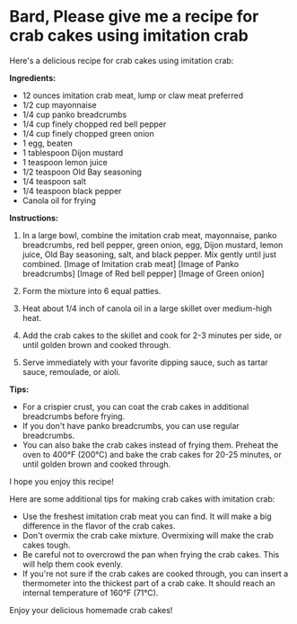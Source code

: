 # Bard, Please give me a recipe for crab cakes using imitation crab

Here's a delicious recipe for crab cakes using imitation crab:

**Ingredients:**

* 12 ounces imitation crab meat, lump or claw meat preferred
* 1/2 cup mayonnaise
* 1/4 cup panko breadcrumbs
* 1/4 cup finely chopped red bell pepper
* 1/4 cup finely chopped green onion
* 1 egg, beaten
* 1 tablespoon Dijon mustard
* 1 teaspoon lemon juice
* 1/2 teaspoon Old Bay seasoning
* 1/4 teaspoon salt
* 1/4 teaspoon black pepper
* Canola oil for frying

**Instructions:**

1. In a large bowl, combine the imitation crab meat, mayonnaise, panko breadcrumbs, red bell pepper, green onion, egg, Dijon mustard, lemon juice, Old Bay seasoning, salt, and black pepper. Mix gently until just combined.
[Image of Imitation crab meat]
[Image of Panko breadcrumbs]
[Image of Red bell pepper]
[Image of Green onion]

2. Form the mixture into 6 equal patties.

3. Heat about 1/4 inch of canola oil in a large skillet over medium-high heat.

4. Add the crab cakes to the skillet and cook for 2-3 minutes per side, or until golden brown and cooked through.

5. Serve immediately with your favorite dipping sauce, such as tartar sauce, remoulade, or aioli.

**Tips:**

* For a crispier crust, you can coat the crab cakes in additional breadcrumbs before frying.
* If you don't have panko breadcrumbs, you can use regular breadcrumbs.
* You can also bake the crab cakes instead of frying them. Preheat the oven to 400°F (200°C) and bake the crab cakes for 20-25 minutes, or until golden brown and cooked through.

I hope you enjoy this recipe!

Here are some additional tips for making crab cakes with imitation crab:

* Use the freshest imitation crab meat you can find. It will make a big difference in the flavor of the crab cakes.
* Don't overmix the crab cake mixture. Overmixing will make the crab cakes tough.
* Be careful not to overcrowd the pan when frying the crab cakes. This will help them cook evenly.
* If you're not sure if the crab cakes are cooked through, you can insert a thermometer into the thickest part of a crab cake. It should reach an internal temperature of 160°F (71°C).

Enjoy your delicious homemade crab cakes!
